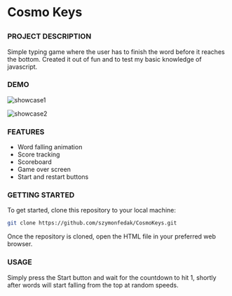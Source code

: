**<h1>Cosmo Keys**

**<h3>PROJECT DESCRIPTION</h3>**

Simple typing game where the user has to finish the word before it reaches the bottom. 
Created it out of fun and to test my basic knowledge of javascript.

**<h3>DEMO</h3>**


![showcase1](https://github.com/szymonfedak/CosmoKeys/assets/131200019/cdd7ddbd-303d-408d-a09d-6e27cd2811be)

![showcase2](https://github.com/szymonfedak/CosmoKeys/assets/131200019/e50a1851-de2e-4536-891d-198c45c63775)

**<h3>FEATURES</h3>**
- Word falling animation
- Score tracking
- Scoreboard 
- Game over screen
- Start and restart buttons

**<h3>GETTING STARTED</h3>**

To get started, clone this repository to your local machine:  
```sh
git clone https://github.com/szymonfedak/CosmoKeys.git
```


Once the repository is cloned, open the HTML file in your preferred web browser.

**<h3>USAGE</h3>**

Simply press the Start button and wait for the countdown to hit 1, shortly after words will
start falling from the top at random speeds.
